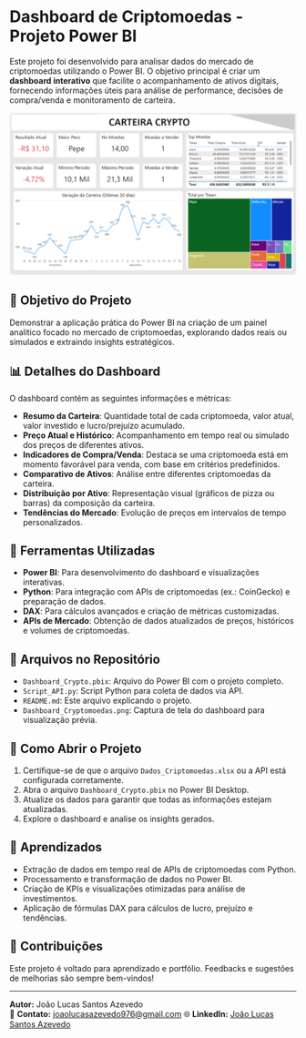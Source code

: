 # Dashboard de Criptomoedas - Projeto Power BI

Este projeto foi desenvolvido para analisar dados do mercado de criptomoedas utilizando o Power BI. O objetivo principal é criar um **dashboard interativo** que facilite o acompanhamento de ativos digitais, fornecendo informações úteis para análise de performance, decisões de compra/venda e monitoramento de carteira.

<img src="Dashboard_Cryptomoedas.png">

## 🎯 **Objetivo do Projeto**
Demonstrar a aplicação prática do Power BI na criação de um painel analítico focado no mercado de criptomoedas, explorando dados reais ou simulados e extraindo insights estratégicos.

## 📊 **Detalhes do Dashboard**
O dashboard contém as seguintes informações e métricas:
- **Resumo da Carteira**: Quantidade total de cada criptomoeda, valor atual, valor investido e lucro/prejuízo acumulado.
- **Preço Atual e Histórico**: Acompanhamento em tempo real ou simulado dos preços de diferentes ativos.
- **Indicadores de Compra/Venda**: Destaca se uma criptomoeda está em momento favorável para venda, com base em critérios predefinidos.
- **Comparativo de Ativos**: Análise entre diferentes criptomoedas da carteira.
- **Distribuição por Ativo**: Representação visual (gráficos de pizza ou barras) da composição da carteira.
- **Tendências do Mercado**: Evolução de preços em intervalos de tempo personalizados.

## 🔧 **Ferramentas Utilizadas**
- **Power BI**: Para desenvolvimento do dashboard e visualizações interativas.
- **Python**: Para integração com APIs de criptomoedas (ex.: CoinGecko) e preparação de dados.
- **DAX**: Para cálculos avançados e criação de métricas customizadas.
- **APIs de Mercado**: Obtenção de dados atualizados de preços, históricos e volumes de criptomoedas.

## 📁 **Arquivos no Repositório**
- `Dashboard_Crypto.pbix`: Arquivo do Power BI com o projeto completo.
- `Script_API.py`: Script Python para coleta de dados via API.
- `README.md`: Este arquivo explicando o projeto.
- `Dashboard_Cryptomoedas.png`: Captura de tela do dashboard para visualização prévia.

## 🚀 **Como Abrir o Projeto**
1. Certifique-se de que o arquivo `Dados_Criptomoedas.xlsx` ou a API está configurada corretamente.
2. Abra o arquivo `Dashboard_Crypto.pbix` no Power BI Desktop.
3. Atualize os dados para garantir que todas as informações estejam atualizadas.
4. Explore o dashboard e analise os insights gerados.

## 🧠 **Aprendizados**
- Extração de dados em tempo real de APIs de criptomoedas com Python.
- Processamento e transformação de dados no Power BI.
- Criação de KPIs e visualizações otimizadas para análise de investimentos.
- Aplicação de fórmulas DAX para cálculos de lucro, prejuízo e tendências.

## 🌟 **Contribuições**
Este projeto é voltado para aprendizado e portfólio. Feedbacks e sugestões de melhorias são sempre bem-vindos!

---

**Autor:** João Lucas Santos Azevedo  
📧 **Contato:** joaolucasazevedo976@gmail.com
🌐 **LinkedIn:** [João Lucas Santos Azevedo](https://www.linkedin.com/in/joao-lucas-dados/)
